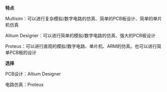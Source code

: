**特点**

Multisim：可以进行复杂模拟/数字电路的仿真、简单的PCB板设计、简单的单片机仿真

Altium Designer：可以进行简单的模拟/数字电路的仿真、强大的PCB板设计

Proteus：可以进行直观的模拟/数字电路、单片机、ARM的仿真。也可以进行简单PCB板的设计

**选择**

PCB设计：Altium Designer

电路仿真：Proteus
